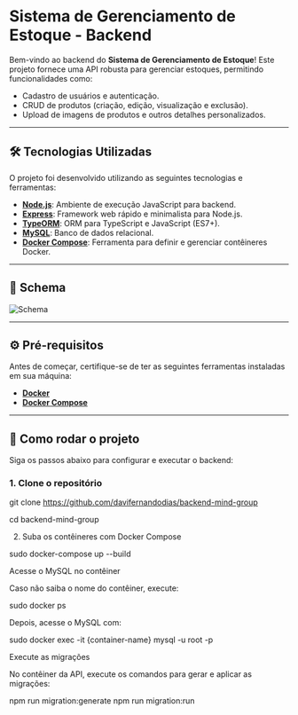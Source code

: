 # Sistema de Gerenciamento de Estoque - Backend

Bem-vindo ao backend do **Sistema de Gerenciamento de Estoque**! Este projeto fornece uma API robusta para gerenciar estoques, permitindo funcionalidades como:

- Cadastro de usuários e autenticação.
- CRUD de produtos (criação, edição, visualização e exclusão).
- Upload de imagens de produtos e outros detalhes personalizados.

---

## 🛠️ Tecnologias Utilizadas

O projeto foi desenvolvido utilizando as seguintes tecnologias e ferramentas:

- **[Node.js](https://nodejs.org/)**: Ambiente de execução JavaScript para backend.
- **[Express](https://expressjs.com/)**: Framework web rápido e minimalista para Node.js.
- **[TypeORM](https://typeorm.io/)**: ORM para TypeScript e JavaScript (ES7+).
- **[MySQL](https://www.mysql.com/)**: Banco de dados relacional.
- **[Docker Compose](https://docs.docker.com/compose/)**: Ferramenta para definir e gerenciar contêineres Docker.

---

## 📂 Schema

![Schema](https://github.com/user-attachments/assets/c4137598-cc88-4d8a-817f-df2721142de3)

---

## ⚙️ Pré-requisitos

Antes de começar, certifique-se de ter as seguintes ferramentas instaladas em sua máquina:

- **[Docker](https://www.docker.com/)**
- **[Docker Compose](https://docs.docker.com/compose/)**

---

## 🚀 Como rodar o projeto

Siga os passos abaixo para configurar e executar o backend:

### 1. Clone o repositório

git clone https://github.com/davifernandodias/backend-mind-group

cd backend-mind-group

2. Suba os contêineres com Docker Compose

sudo docker-compose up --build

Acesse o MySQL no contêiner

Caso não saiba o nome do contêiner, execute:

sudo docker ps

Depois, acesse o MySQL com:

sudo docker exec -it {container-name} mysql -u root -p

Execute as migrações

No contêiner da API, execute os comandos para gerar e aplicar as migrações:

npm run migration:generate
npm run migration:run
